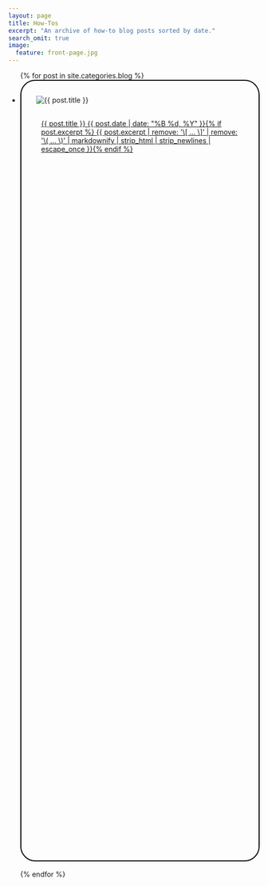 ```yaml
---
layout: page
title: How-Tos
excerpt: "An archive of how-to blog posts sorted by date."
search_omit: true
image:
  feature: front-page.jpg
---
```


<ul class="post-list">
{% for post in site.categories.blog %} 
  <li style="height: 40%; border: 2px solid black; border-radius: 30px;">
  	<div class="row">
  		<div class="col-sm-6" style="margin: 30px;">
  			<img src="{{ site.url }}/images/{{ post.image.feature }}" alt="{{ post.title }}">
  		</div>
  		<div class="col-sm-6" style="margin: 0 40px;">
		  	<article>
		  		<a href="{{ site.url }}{{ post.url }}"> {{ post.title }} <span class="entry-date"><time datetime="{{ post.date | date_to_xmlschema }}">{{ post.date | date: "%B %d, %Y" }}</time></span>{% if post.excerpt %} <span class="excerpt">{{ post.excerpt | remove: '\[ ... \]' | remove: '\( ... \)' | markdownify | strip_html | strip_newlines | escape_once }}</span>{% endif %}
		  		</a>
		  	</article>
	  	</div>
  	</div>
  </li>
  <br>
{% endfor %}
</ul>
